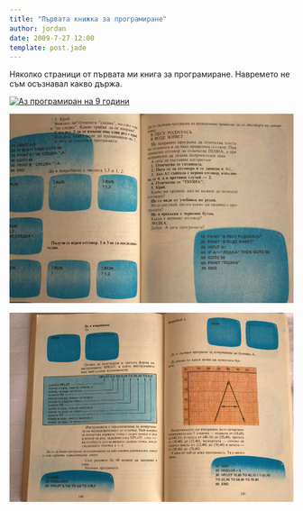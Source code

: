 ```yaml
---
title: "Първата книжка за програмиране"
author: jordan
date: 2009-7-27 12:00
template: post.jade
---
```


Няколко страници от първата ми книга за програмиране. Навремето не съм
осъзнавал какво държа.

[![Аз програмиран на 9
години](az_programiram_na_9_godini_1.png)](az_programiram_na_9_godini_1.png)

[![](az_programiram_na_9_godini_2.png)](az_programiram_na_9_godini_2.png)

[![](az_programiram_na_9_godini_3.png)](az_programiram_na_9_godini_3.png)
